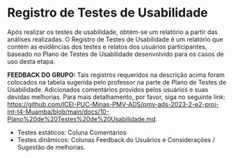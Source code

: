 # Registro de Testes de Usabilidade

Após realizar os testes de usabilidade, obtém-se um relatório a partir das análises realizadas. O Registro de Testes de Usabilidade é um relatório que contém as evidências dos testes e relatos dos usuários participantes, baseado no Plano de Testes de Usabilidade desenvolvido para os casos de uso desta etapa.

**FEEDBACK DO GRUPO:**
Tais registros requeridos na descrição acima foram colocados na tabela sugerida pelo professor na parte de Plano de Testes de Usabilidade. Adicionados comentários providos pelos usuários e suas devidas melhorias. Para mais detalhamento, por favor, siga no seguinte link: https://github.com/ICEI-PUC-Minas-PMV-ADS/pmv-ads-2023-2-e2-proj-int-t4-Muamba/blob/main/docs/10-Plano%20de%20Testes%20de%20Usabilidade.md. 

- Testes estáticos: Coluna Comentários
- Testes dinâmicos: Colunas Feedback do Usuários e Considerações / Sugestão de melhorias. 
